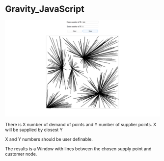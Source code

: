 # Gravity_JavaScript

![Screenshot](screenshot.png)

 There is  X number of demand of points  and Y number of supplier points. X will be supplied by closest Y

 X and Y numbers should be user definable.

 The results is a Window with lines between the chosen supply point and customer node.
